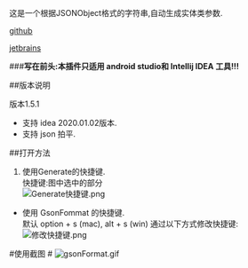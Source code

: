 这是一个根据JSONObject格式的字符串,自动生成实体类参数.

  [github](https://github.com/zzz40500/GsonFormat)
  
  [jetbrains](https://plugins.jetbrains.com/plugin/7654?pr=androidstudio)
  
###**写在前头:本插件只适用 android studio和 Intellij IDEA 工具!!!**


##版本说明

版本1.5.1
> 
* 支持 idea 2020.01.02版本.
* 支持 json 拍平.

##打开方法
1. 使用Generate的快捷键.  
  快捷键:图中选中的部分  
![Generate快捷键.png](http://upload-images.jianshu.io/upload_images/166866-2c5168c72b7155ba.png?imageMogr2/auto-orient/strip%7CimageView2/2/w/1240)
 
* 使用 GsonFommat 的快捷键.  
默认 option + s (mac), alt + s (win)
通过以下方式修改快捷键: 
![修改快捷键.png](http://upload-images.jianshu.io/upload_images/166866-f9e20ca0ad7b9ae4.png?imageMogr2/auto-orient/strip%7CimageView2/2/w/1240)


#使用截图 #
![gsonFormat.gif](http://upload-images.jianshu.io/upload_images/166866-ff9dc336af72d7d7.gif?imageMogr2/auto-orient/strip)
